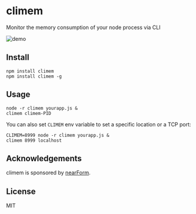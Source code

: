 # climem

Monitor the memory consumption of your node process via CLI

![demo](https://raw.githubusercontent.com/mcollina/climem/master/demo.gif)

## Install

```
npm install climem
npm install climem -g
```

## Usage

```
node -r climem yourapp.js &
climem climem-PID
```

You can also set `CLIMEM` env variable to set a specific location or a
TCP port:

```
CLIMEM=8999 node -r climem yourapp.js &
climem 8999 localhost
```

## Acknowledgements

climem is sponsored by [nearForm](http://nearform.com).

## License

MIT
